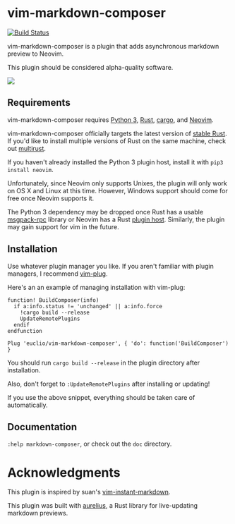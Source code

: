 # vim-markdown-composer

[![Build Status](https://travis-ci.org/euclio/vim-markdown-composer.svg)](https://travis-ci.org/euclio/vim-markdown-composer)

vim-markdown-composer is a plugin that adds asynchronous markdown preview to
Neovim.

This plugin should be considered alpha-quality software.

![](http://i.imgur.com/TVJ0wCn.gif)

## Requirements

vim-markdown-composer requires [Python 3], [Rust], [cargo], and [Neovim].

vim-markdown-composer officially targets the latest version of [stable Rust]. If
you'd like to install multiple versions of Rust on the same machine, check out
[multirust](https://github.com/brson/multirust).

If you haven't already installed the Python 3 plugin host, install it with `pip3
install neovim`.

Unfortunately, since Neovim only supports Unixes, the plugin will only work on
OS X and Linux at this time. However, Windows support should come for free once
Neovim supports it.

The Python 3 dependency may be dropped once Rust has a usable [msgpack-rpc]
library or Neovim has a Rust [plugin host][Neovim remote plugin]. Similarly, the
plugin may gain support for vim in the future.

## Installation

Use whatever plugin manager you like. If you aren't familiar with plugin
managers, I recommend [vim-plug].

Here's an an example of managing installation with vim-plug:

```vim
function! BuildComposer(info)
  if a:info.status != 'unchanged' || a:info.force
    !cargo build --release
    UpdateRemotePlugins
  endif
endfunction

Plug 'euclio/vim-markdown-composer', { 'do': function('BuildComposer') }
```

You should run `cargo build --release` in the plugin directory after
installation.

Also, don't forget to `:UpdateRemotePlugins` after installing or updating!

If you use the above snippet, everything should be taken care of automatically.

## Documentation

`:help markdown-composer`, or check out the `doc` directory.

# Acknowledgments

This plugin is inspired by suan's [vim-instant-markdown].

This plugin was built with [aurelius], a Rust library for live-updating markdown
previews.

[Python 3]: https://www.python.org/downloads/
[Rust]: http://www.rust-lang.org/
[cargo]: https://crates.io/
[Neovim]: http://neovim.io/
[vim-instant-markdown]: https://github.com/suan/vim-instant-markdown
[Neovim remote plugin]: http://neovim.io/doc/user/remote_plugin.html
[vim-plug]: https://github.com/junegunn/vim-plug
[msgpack-rpc]: https://github.com/msgpack-rpc/msgpack-rpc
[aurelius]: https://github.com/euclio/aurelius
[stable Rust]: https://www.rust-lang.org/downloads.html
